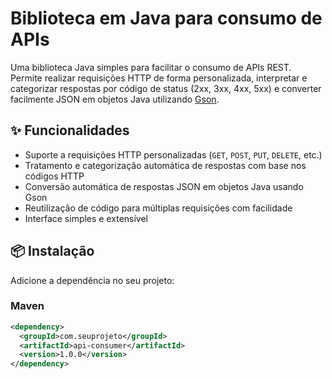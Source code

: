 # Biblioteca em Java para consumo de APIs

Uma biblioteca Java simples para facilitar o consumo de APIs REST. Permite realizar requisições HTTP de forma personalizada, interpretar e categorizar respostas por código de status (2xx, 3xx, 4xx, 5xx) e converter facilmente JSON em objetos Java utilizando [Gson](https://github.com/google/gson).

## ✨ Funcionalidades

- Suporte a requisições HTTP personalizadas (`GET`, `POST`, `PUT`, `DELETE`, etc.)
- Tratamento e categorização automática de respostas com base nos códigos HTTP
- Conversão automática de respostas JSON em objetos Java usando Gson
- Reutilização de código para múltiplas requisições com facilidade
- Interface simples e extensível

## 📦 Instalação

Adicione a dependência no seu projeto:

### Maven

```xml
<dependency>
  <groupId>com.seuprojeto</groupId>
  <artifactId>api-consumer</artifactId>
  <version>1.0.0</version>
</dependency>
